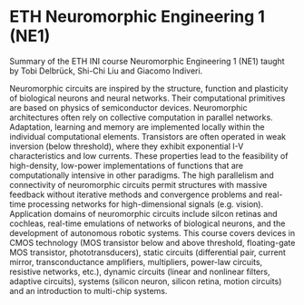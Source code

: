 # ETH Neuromorphic Engineering 1 (NE1)
Summary of the ETH INI course Neuromorphic Engineering 1 (NE1) taught by Tobi Delbrück, Shi-Chi Liu and Giacomo Indiveri.

Neuromorphic circuits are inspired by the structure, function and plasticity of biological neurons and neural networks. Their computational primitives are based on physics of semiconductor devices. Neuromorphic architectures often rely on collective computation in parallel networks. Adaptation, learning and memory are implemented locally within the individual computational elements. Transistors are often operated in weak inversion (below threshold), where they exhibit exponential I-V characteristics and low currents. These properties lead to the feasibility of high-density, low-power implementations of functions that are computationally intensive in other paradigms. The high parallelism and connectivity of neuromorphic circuits permit structures with massive feedback without iterative methods and convergence problems and real-time processing networks for high-dimensional signals (e.g. vision). Application domains of neuromorphic circuits include silcon retinas and cochleas, real-time emulations of networks of biological neurons, and the development of autonomous robotic systems. This course covers devices in CMOS technology (MOS transistor below and above threshold, floating-gate MOS transistor, phototransducers), static circuits (differential pair, current mirror, transconductance amplifiers, multipliers, power-law circuits, resistive networks, etc.), dynamic circuits (linear and nonlinear filters, adaptive circuits), systems (silicon neuron, silicon retina, motion circuits) and an introduction to multi-chip systems.
